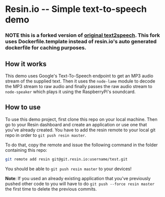 # Resin.io -- Simple text-to-speech demo

### NOTE this is a forked version of [original text2speech](https://github.com/resin-io/text2speech). This fork uses Dockerfile.template instead of resin.io's auto generated dockerfile for caching purposes. 

## How it works

This demo uses Google's Text-To-Speech endpoint to get an MP3 audio stream of the supplied text.
Then it uses the `node-lame` module to decode the MP3 stream to raw audio and finally
passes the raw audio stream to `node-speaker` which plays it using the RaspberryPi's
soundcard.

## How to use

To use this demo project, first clone this repo on your local machine. Then go to your
Resin dashboard and create an application or use one that you've already created. You
have to add the resin remote to your local git repo in order to `git push resin master`.

To do that, copy the remote and issue the following command in the folder containing this
repo:

```bash
git remote add resin git@git.resin.io:username/test.git
```

You should be able to `git push resin master` to your devices!

**Note**: If you used an already existing application that you've previously pushed other code
to you will have to do `git push --force resin master` the first time to delete the previous
commits.
